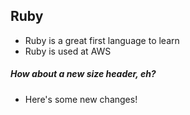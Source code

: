 ## Ruby

- Ruby is a great first language to learn
- Ruby is used at AWS

##### How about a new size header, eh?

- Here's some new changes!